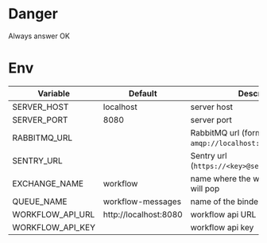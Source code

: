 Danger
======

Always answer OK 

Env
===

Variable                | Default        | Description
----------------------- | -------------- | --------------
SERVER_HOST             | localhost      | server host
SERVER_PORT             | 8080           | server port
RABBITMQ_URL            |                | RabbitMQ url (format like `amqp://localhost:5672` )
SENTRY_URL              |                | Sentry url (`https://<key>@sentry.io/<project>`)
EXCHANGE_NAME           | workflow       | name where the workflows request will pop 
QUEUE_NAME              | workflow-messages | name of the binded queue 
WORKFLOW_API_URL            | http://localhost:8080 | workflow api URL
WORKFLOW_API_KEY        |                | workflow api key